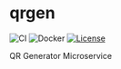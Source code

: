 # qrgen

![CI](https://github.com/milgradesec/qrgen/workflows/CI/badge.svg)
![Docker](https://github.com/milgradesec/qrgen/workflows/Docker/badge.svg)
[![License](https://img.shields.io/badge/License-Apache%202.0-blue.svg)](https://github.com/milgradesec/qrgen/blob/master/LICENSE)

QR Generator Microservice
